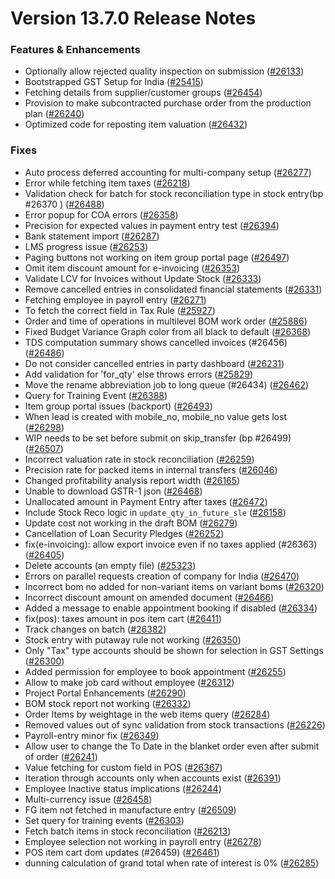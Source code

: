 # Version 13.7.0 Release Notes

### Features & Enhancements
- Optionally allow rejected quality inspection on submission ([#26133](https://github.com/vmraid/erpadda/pull/26133))
- Bootstrapped GST Setup for India ([#25415](https://github.com/vmraid/erpadda/pull/25415))
- Fetching details from supplier/customer groups ([#26454](https://github.com/vmraid/erpadda/pull/26454))
- Provision to make subcontracted purchase order from the production plan ([#26240](https://github.com/vmraid/erpadda/pull/26240))
- Optimized code for reposting item valuation ([#26432](https://github.com/vmraid/erpadda/pull/26432))

### Fixes
- Auto process deferred accounting for multi-company setup ([#26277](https://github.com/vmraid/erpadda/pull/26277))
- Error while fetching item taxes ([#26218](https://github.com/vmraid/erpadda/pull/26218))
- Validation check for batch for stock reconciliation type in stock entry(bp #26370 ) ([#26488](https://github.com/vmraid/erpadda/pull/26488))
- Error popup for COA errors ([#26358](https://github.com/vmraid/erpadda/pull/26358))
- Precision for expected values in payment entry test ([#26394](https://github.com/vmraid/erpadda/pull/26394))
- Bank statement import ([#26287](https://github.com/vmraid/erpadda/pull/26287))
- LMS progress issue ([#26253](https://github.com/vmraid/erpadda/pull/26253))
- Paging buttons not working on item group portal page ([#26497](https://github.com/vmraid/erpadda/pull/26497))
- Omit item discount amount for e-invoicing ([#26353](https://github.com/vmraid/erpadda/pull/26353))
- Validate LCV for Invoices without Update Stock ([#26333](https://github.com/vmraid/erpadda/pull/26333))
- Remove cancelled entries in consolidated financial statements ([#26331](https://github.com/vmraid/erpadda/pull/26331))
- Fetching employee in payroll entry ([#26271](https://github.com/vmraid/erpadda/pull/26271))
- To fetch the correct field in Tax Rule ([#25927](https://github.com/vmraid/erpadda/pull/25927))
- Order and time of operations in multilevel BOM work order ([#25886](https://github.com/vmraid/erpadda/pull/25886))
- Fixed Budget Variance Graph color from all black to default ([#26368](https://github.com/vmraid/erpadda/pull/26368))
- TDS computation summary shows cancelled invoices (#26456) ([#26486](https://github.com/vmraid/erpadda/pull/26486))
- Do not consider cancelled entries in party dashboard ([#26231](https://github.com/vmraid/erpadda/pull/26231))
- Add validation for 'for_qty' else throws errors ([#25829](https://github.com/vmraid/erpadda/pull/25829))
- Move the rename abbreviation job to long queue (#26434) ([#26462](https://github.com/vmraid/erpadda/pull/26462))
- Query for Training Event ([#26388](https://github.com/vmraid/erpadda/pull/26388))
- Item group portal issues (backport) ([#26493](https://github.com/vmraid/erpadda/pull/26493))
- When lead is created with mobile_no, mobile_no value gets lost ([#26298](https://github.com/vmraid/erpadda/pull/26298))
- WIP needs to be set before submit on skip_transfer (bp #26499) ([#26507](https://github.com/vmraid/erpadda/pull/26507))
- Incorrect valuation rate in stock reconciliation ([#26259](https://github.com/vmraid/erpadda/pull/26259))
- Precision rate for packed items in internal transfers ([#26046](https://github.com/vmraid/erpadda/pull/26046))
- Changed profitability analysis report width ([#26165](https://github.com/vmraid/erpadda/pull/26165))
- Unable to download GSTR-1 json ([#26468](https://github.com/vmraid/erpadda/pull/26468))
- Unallocated amount in Payment Entry after taxes ([#26472](https://github.com/vmraid/erpadda/pull/26472))
- Include Stock Reco logic in `update_qty_in_future_sle` ([#26158](https://github.com/vmraid/erpadda/pull/26158))
- Update cost not working in the draft BOM ([#26279](https://github.com/vmraid/erpadda/pull/26279))
- Cancellation of Loan Security Pledges ([#26252](https://github.com/vmraid/erpadda/pull/26252))
- fix(e-invoicing): allow export invoice even if no taxes applied (#26363) ([#26405](https://github.com/vmraid/erpadda/pull/26405))
- Delete accounts (an empty file) ([#25323](https://github.com/vmraid/erpadda/pull/25323))
- Errors on parallel requests creation of company for India  ([#26470](https://github.com/vmraid/erpadda/pull/26470))
- Incorrect bom no added for non-variant items on variant boms ([#26320](https://github.com/vmraid/erpadda/pull/26320))
- Incorrect discount amount on amended document ([#26466](https://github.com/vmraid/erpadda/pull/26466))
- Added a message to enable appointment booking if disabled ([#26334](https://github.com/vmraid/erpadda/pull/26334))
- fix(pos): taxes amount in pos item cart ([#26411](https://github.com/vmraid/erpadda/pull/26411))
- Track changes on batch ([#26382](https://github.com/vmraid/erpadda/pull/26382))
- Stock entry with putaway rule not working ([#26350](https://github.com/vmraid/erpadda/pull/26350))
- Only "Tax" type accounts should be shown for selection in GST Settings ([#26300](https://github.com/vmraid/erpadda/pull/26300))
- Added permission for employee to book appointment ([#26255](https://github.com/vmraid/erpadda/pull/26255))
- Allow to make job card without employee ([#26312](https://github.com/vmraid/erpadda/pull/26312))
- Project Portal Enhancements ([#26290](https://github.com/vmraid/erpadda/pull/26290))
- BOM stock report not working ([#26332](https://github.com/vmraid/erpadda/pull/26332))
- Order Items by weightage in the web items query ([#26284](https://github.com/vmraid/erpadda/pull/26284))
- Removed values out of sync validation from stock transactions ([#26226](https://github.com/vmraid/erpadda/pull/26226))
- Payroll-entry minor fix ([#26349](https://github.com/vmraid/erpadda/pull/26349))
- Allow user to change the To Date in the blanket order even after submit of order ([#26241](https://github.com/vmraid/erpadda/pull/26241))
- Value fetching for custom field in POS ([#26367](https://github.com/vmraid/erpadda/pull/26367))
- Iteration through accounts only when accounts exist ([#26391](https://github.com/vmraid/erpadda/pull/26391))
- Employee Inactive status implications ([#26244](https://github.com/vmraid/erpadda/pull/26244))
- Multi-currency issue ([#26458](https://github.com/vmraid/erpadda/pull/26458))
- FG item not fetched in manufacture entry ([#26509](https://github.com/vmraid/erpadda/pull/26509))
- Set query for training events ([#26303](https://github.com/vmraid/erpadda/pull/26303))
- Fetch batch items in stock reconciliation ([#26213](https://github.com/vmraid/erpadda/pull/26213))
- Employee selection not working in payroll entry ([#26278](https://github.com/vmraid/erpadda/pull/26278))
- POS item cart dom updates (#26459) ([#26461](https://github.com/vmraid/erpadda/pull/26461))
- dunning calculation of grand total when rate of interest is 0% ([#26285](https://github.com/vmraid/erpadda/pull/26285))